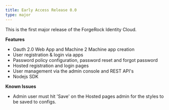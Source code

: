```yaml
---
title: Early Access Release 0.0
type: major
---
```


This is the first major release of the ForgeRock Identity Cloud.

**Features**

* Oauth 2.0 Web App and Machine 2 Machine app creation
* User registration & login via apps
* Password policy configuration, password reset and forgot password
* Hosted registration and login pages
* User management via the admin console and REST API's
* Nodejs SDK

**Known Issues**

* Admin user must hit 'Save' on the Hosted pages admin for the styles to be saved to configs.
     

<!-- **Fixes:**

* UI not informing admin console user that password length does not meet requirements -->


